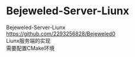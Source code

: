 # Bejeweled-Server-Liunx
Bejeweled-Server-Liunx<br>
<a href="https://github.com/2293256828/Bejeweled0">https://github.com/2293256828/Bejeweled0</a><br>
Liunx服务端的实现<br>
需要配置CMake环境
